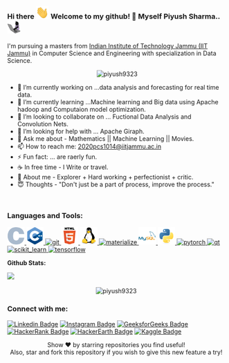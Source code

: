 ### Hi there <img src="/gifs/wave.gif" width="30" height="30"> Welcome to my github! 🐼 Myself Piyush Sharma..<img src="/gifs/geek.gif" width="30" height="30">
I'm pursuing a masters from <a href="https://iitjammu.ac.in/">Indian Institute of Technology Jammu (IIT Jammu)</a> in Computer Science  and Engineering with specialization in Data Science. 
<!-- **Piyush9323/Piyush9323** is a ✨ _special_ ✨ repository because its `README.md` (this file) appears on your GitHub profile. -->

<p align="center">
<a href="https://sourcerer.io/piyush9323"><img src="https://img.shields.io/badge/Piyush-Sharma-orange.svg" alt=""></a>
<img src="https://komarev.com/ghpvc/?username=piyush9323" alt="piyush9323" /> 
</p>

- 🔭 I’m currently working on ...data analysis and forecasting for real time data.
- 🌱 I’m currently learning ...Machine learning and Big data using Apache hadoop and Computaion model optimization.
- 👯 I’m looking to collaborate on ... Fuctional Data Analysis and Convolution Nets.
- 🤔 I’m looking for help with ... Apache Giraph.
- 💬 Ask me about - Mathematics || Machine Learning || Movies.
- 📫 How to reach me: 2020pcs1014@iitjammu.ac.in
- ⚡ Fun fact: ... are raerly fun.
- ☕ In free time - I Write or travel.
- 🧛 About me -  Explorer + Hard working + perfectionist + critic.
- 😇 Thoughts - "Don't just be a part of process, improve the process."




&nbsp;
<h3 align="left">Languages and Tools:</h3>
<p align="left">  

  <a href="https://www.cprogramming.com/" target="_blank"> <img src="https://raw.githubusercontent.com/devicons/devicon/master/icons/c/c-original.svg" alt="c" width="40" height="40"/> </a>
  <a href="https://www.w3schools.com/cpp/" target="_blank"> <img src="https://raw.githubusercontent.com/devicons/devicon/master/icons/cplusplus/cplusplus-original.svg" alt="cplusplus" width="40" height="40"/> </a>
  <a href="https://git-scm.com/" target="_blank"> <img src="https://www.vectorlogo.zone/logos/git-scm/git-scm-icon.svg" alt="git" width="40" height="40"/> </a>
  <a href="https://www.w3.org/html/" target="_blank"> <img src="https://raw.githubusercontent.com/devicons/devicon/master/icons/html5/html5-original-wordmark.svg" alt="html5" width="40" height="40"/> </a> 
  <a href="https://www.linux.org/" target="_blank"> <img src="https://raw.githubusercontent.com/devicons/devicon/master/icons/linux/linux-original.svg" alt="linux" width="40" height="40"/> </a>
  <a href="https://materializecss.com/" target="_blank"> <img src="https://raw.githubusercontent.com/prplx/svg-logos/5585531d45d294869c4eaab4d7cf2e9c167710a9/svg/materialize.svg" alt="materialize" width="40" height="40"/> </a>
  <a href="https://www.mysql.com/" target="_blank"> <img src="https://raw.githubusercontent.com/devicons/devicon/master/icons/mysql/mysql-original-wordmark.svg" alt="mysql" width="40" height="40"/> </a>
 <a href="https://www.python.org" target="_blank"> <img src="https://raw.githubusercontent.com/devicons/devicon/master/icons/python/python-original.svg" alt="python" width="40" height="40"/> </a>
  <a href="https://pytorch.org/" target="_blank"> <img src="https://www.vectorlogo.zone/logos/pytorch/pytorch-icon.svg" alt="pytorch" width="40" height="40"/> </a>
  <a href="https://www.qt.io/" target="_blank"> <img src="https://upload.wikimedia.org/wikipedia/commons/0/0b/Qt_logo_2016.svg" alt="qt" width="40" height="40"/> </a>
  <a href="https://scikit-learn.org/" target="_blank"> <img src="https://upload.wikimedia.org/wikipedia/commons/0/05/Scikit_learn_logo_small.svg" alt="scikit_learn" width="40" height="40"/> </a>
  <a href="https://www.tensorflow.org" target="_blank"> <img src="https://www.vectorlogo.zone/logos/tensorflow/tensorflow-icon.svg" alt="tensorflow" width="40" height="40"/> </a> </p>

**Github Stats:**
<p> <img src="https://github-readme-stats.vercel.app/api?username=Piyush9323&hide=contribs&show_icons=true&theme=radical"> </p>
<p align="center"><img align="center" src="https://github-readme-streak-stats.herokuapp.com/?user=piyush9323&" alt="piyush9323" /> </p>

<h3 align="left">Connect with me:</h3>

[![Linkedin Badge](https://img.shields.io/badge/-piyush-blue?style=flat&logo=Linkedin&logoColor=white)](https://www.linkedin.com/in/piyushsharma9323/)
[![Instagram Badge](https://img.shields.io/badge/-@piyush-black?style=flat&logo=Instagram&logoColor=white)](https://www.instagram.com/pre_def_ammo/)
[![GeeksforGeeks Badge](https://img.shields.io/badge/-piyush9323-1c6340?style=flat&logo=GeeksforGeeks&logoColor=white&link=https://auth.geeksforgeeks.org/user/piyush9323/practice/)](https://auth.geeksforgeeks.org/user/piyush9323/practice/)
[![HackerRank Badge](https://img.shields.io/badge/-piyush-1c6340?style=flat&logo=Hackerrank&logoColor=violet&link=https://www.hackerrank.com/piyush9323)](https://www.hackerrank.com/piyush9323)
[![HackerEarth Badge](https://img.shields.io/badge/-piyush-1c6340?style=flat&logo=hackerearth&logoColor=white&link=https://www.hackerearth.com/@piyush9323)](https://www.hackerearth.com/@piyush9323)
[![Kaggle Badge](https://img.shields.io/badge/-piyush-1c6340?style=flat&logo=hackerearth&logoColor=white&link=https://www.kaggle.com/piyushsharma9323)](https://www.kaggle.com/piyushsharma9323)

<p align="center">
    Show ❤️ by starring repositories you find useful! 
    <br />
    Also, star and fork this repository if you wish to give this new feature a try!
  </p>
